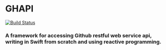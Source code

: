# GHAPI

[![Build Status](https://travis-ci.org/KeithPiTsui/GHAPI.svg?branch=master)](https://travis-ci.org/KeithPiTsui/GHAPI)

### A framework for accessing Github restful web service api, writing in Swift from scratch and using reactive programming.
